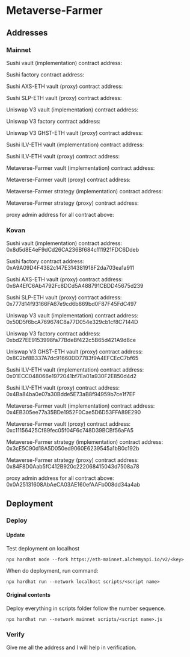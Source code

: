 # Metaverse-Farmer

## Addresses

### Mainnet

Sushi vault (implementation) contract address: 

Sushi factory contract address: 

Sushi AXS-ETH vault (proxy) contract address: 

Sushi SLP-ETH vault (proxy) contract address: 

Uniswap V3 vault (implementation) contract address: 

Uniswap V3 factory contract address: 

Uniswap V3 GHST-ETH vault (proxy) contract address: 

Sushi ILV-ETH vault (implementation) contract address: 

Sushi ILV-ETH vault (proxy) contract address: 

Metaverse-Farmer vault (implementation) contract address: 

Metaverse-Farmer vault (proxy) contract address: 

Metaverse-Farmer strategy (implementation) contract address: 

Metaverse-Farmer strategy (proxy) contract address: 

proxy admin address for all contract above: 

### Kovan

Sushi vault (implementation) contract address: 0x8d5d8E4eF9dCd26CA236Bf684c111921FDC6Ddeb

Sushi factory contract address: 0xA9A09D4F4382c147E314381918F2da703ea1a911

Sushi AXS-ETH vault (proxy) contract address: 0x6A4EfC6Ab4792Fc8DCd5A488791CBDD45675d239

Sushi SLP-ETH vault (proxy) contract address: 0x777d14f93166FA67e9cd6b869bd0F87F45FdC497

Uniswap V3 vault (implementation) contract address: 0x50D5f6bcA769674C8a77D054e329cb1cf8C7144D

Uniswap V3 factory contract address: 0xbd27EE9153998fa77BdeBf422c5B65d421A9d8ce

Uniswap V3 GHST-ETH vault (proxy) contract address: 0x8C2bf8B337A7dc91660DD7783f9A4EFCEcC7bf65

Sushi ILV-ETH vault (implementation) contract address: 0x01ECC048066e1972041bf7Ea01a930F2E850d4d2

Sushi ILV-ETH vault (proxy) contract address: 0x4Ba84ba0e07a30Bdde5E73aB8f94959b7ce1f7EF

Metaverse-Farmer vault (implementation) contract address: 0x4EB305ee77a35BDe1952F0Cae5D6D53FFA89E290

Metaverse-Farmer vault (proxy) contract address: 0xc11156425Cf89fec05f04F6c748D39BCBf56aFA5

Metaverse-Farmer strategy (implementation) contract address: 0x3cE5C90d18A5D050ed9060E6239545a1bB0c192b

Metaverse-Farmer strategy (proxy) contract address: 0x84F8D0Aab5fC412B920c222068415043d7508a78

proxy admin address for all contract above: 0x0A25131608AbAeCA03AE160efAAFb008dd34a4ab

## Deployment

### Deploy

#### Update

Test deployment on localhost

```
npx hardhat node --fork https://eth-mainnet.alchemyapi.io/v2/<key>
```

When do deployment, run command:

```
npx hardhat run --network localhost scripts/<script name>
```

#### Original contents

Deploy everything in scripts folder follow the number sequence.

```
npx hardhat run --network mainnet scripts/<script name>.js
```

### Verify
Give me all the address and I will help in verification.
